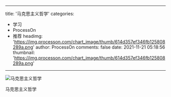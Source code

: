 
---
title: '马克思主义哲学'
categories: 
 - 学习
 - ProcessOn
 - 推荐
headimg: 'https://img.processon.com/chart_image/thumb/614d357ef346fb125808289a.png'
author: ProcessOn
comments: false
date: 2021-11-21 05:18:56
thumbnail: 'https://img.processon.com/chart_image/thumb/614d357ef346fb125808289a.png'
---

<div>   
<img class="thumb" alt="马克思主义哲学" src="https://img.processon.com/chart_image/thumb/614d357ef346fb125808289a.png" referrerpolicy="no-referrer">
<p>马克思主义哲学</p>  
</div>
            